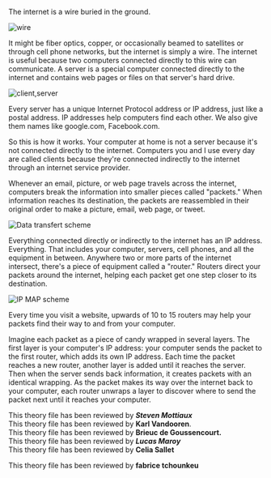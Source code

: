 The internet is a wire buried in the ground.

![wire](https://static01.nyt.com/newsgraphics/2019/02/15/undersea-cables/assets/images/spool-1254.jpg)

It might be fiber optics, copper, or occasionally beamed to satellites or through cell phone networks, but the internet is simply a wire. The internet is useful because two computers connected directly to this wire can communicate. A server is a special computer connected directly to the internet and contains web pages or files on that server's hard drive.

![client,server](https://education.launchcode.org/lchs/_images/client-server.png)

Every server has a unique Internet Protocol address or IP address, just like a postal address. IP addresses help computers find each other. We also give them names like google.com, Facebook.com.

So this is how it works. Your computer at home is not a server because it's not connected directly to the internet. Computers you and I use every day are called clients because they're connected indirectly to the internet through an internet service provider.

Whenever an email, picture, or web page travels across the internet, computers break the information into smaller pieces called "packets." When information reaches its destination, the packets are reassembled in their original order to make a picture, email, web page, or tweet.

![Data transfert scheme](https://education.launchcode.org/lchs/_images/tcp-ip.png)

Everything connected directly or indirectly to the internet has an IP address. Everything. That includes your computer, servers, cell phones, and all the equipment in between. Anywhere two or more parts of the internet intersect, there's a piece of equipment called a "router." Routers direct your packets around the internet, helping each packet get one step closer to its destination.

![IP MAP scheme](https://education.launchcode.org/lchs/_images/ip-trail.png)

Every time you visit a website, upwards of 10 to 15 routers may help your packets find their way to and from your computer.

Imagine each packet as a piece of candy wrapped in several layers. The first layer is your computer's IP address: your computer sends the packet to the first router, which adds its own IP address. Each time the packet reaches a new router, another layer is added until it reaches the server. Then when the server sends back information, it creates packets with an identical wrapping. As the packet makes its way over the internet back to your computer, each router unwraps a layer to discover where to send the packet next until it reaches your computer.

This theory file has been reviewed by **_Steven Mottiaux_**  
This theory file has been reviewed by **Karl Vandooren**.
<br />This theory file has been reviewed by **Brieuc de Goussencourt.**
<br />This theory file has been reviewed by **_Lucas Maroy_**
<br />This theory file has been reviewed by **Celia Sallet**

This theory file has been reviewed by **fabrice tchounkeu**



